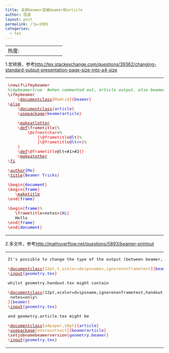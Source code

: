 ```yaml
---
title: 采用beamer混编beamer和article
author: 悟道
layout: post
permalink: /?p=1905
categories:
  - tex
---
```

<table>
  <tr cellpadding=0><td>
    热度:
  </td><td cellpadding=0><img src='http://210.75.224.29/wordpress/wp-content/plugins/statpresscn/images/sun.gif' width=10 height=10 border=0 /></td><td cellpadding=0><img src='http://210.75.224.29/wordpress/wp-content/plugins/statpresscn/images/sun_dark.gif' width=10 height=10 border=0 /></td><td cellpadding=0><img src='http://210.75.224.29/wordpress/wp-content/plugins/statpresscn/images/sun_dark.gif' width=10 height=10 border=0 /></td><td cellpadding=0><img src='http://210.75.224.29/wordpress/wp-content/plugins/statpresscn/images/sun_dark.gif' width=10 height=10 border=0 /></td><td cellpadding=0><img src='http://210.75.224.29/wordpress/wp-content/plugins/statpresscn/images/sun_dark.gif' width=10 height=10 border=0 /></td></tr>
</table>

1.宏转换，参考<http://tex.stackexchange.com/questions/39362/changing-standard-output-presentation-page-size-into-a4-size>

<div class="wp_codebox">
  <table>
    <tr id="p1905153">
      <td class="code" id="p1905code153">
        <pre class="latex" style="font-family:monospace;"><span style="color: #800000; font-weight: normal;">\newif</span><span style="color: #800000; font-weight: normal;">\ifmybeamer</span>
<span style="color: #2C922C; font-style: italic;">%\mybeamertrue  #when commented out, article output. else beamer output</span>
<span style="color: #800000; font-weight: normal;">\ifmybeamer</span>
    <span style="color: #E02020; ">\</span><a href="http://www.golatex.de/wiki/index.php?title=%5Cdocumentclass"><span style="color: #800000;">documentclass</span></a><span style="color: #E02020; ">[</span><span style="color: #C08020; font-weight: normal;">Madrid</span><span style="color: #E02020; ">]{</span><span style="color: #2020C0; font-weight: normal;">beamer</span><span style="color: #E02020; ">}</span>
<span style="color: #E02020; ">\</span><a href="http://www.golatex.de/wiki/index.php?title=%5Celse"><span style="color: #800000;">else</span></a>
    <span style="color: #E02020; ">\</span><a href="http://www.golatex.de/wiki/index.php?title=%5Cdocumentclass"><span style="color: #800000;">documentclass</span></a><span style="color: #E02020; ">{</span><span style="color: #2020C0; font-weight: normal;">article</span><span style="color: #E02020; ">}</span>
    <span style="color: #E02020; ">\</span><a href="http://www.golatex.de/wiki/index.php?title=%5Cusepackage"><span style="color: #800000;">usepackage</span></a><span style="color: #E02020; ">{</span><span style="color: #2020C0; font-weight: normal;">beamerarticle</span><span style="color: #E02020; ">}</span>
&nbsp;
    <span style="color: #E02020; ">\</span><a href="http://www.golatex.de/wiki/index.php?title=%5Cmakeatletter"><span style="color: #800000;">makeatletter</span></a>
    <span style="color: #E02020; ">\</span><a href="http://www.golatex.de/wiki/index.php?title=%5Cdef"><span style="color: #800000;">def</span></a><span style="color: #800000; font-weight: normal;">\frametitle</span><span style="color: #E02020; ">{</span><span style="color: #2C922C; font-style: italic;">%</span>
        <span style="color: #E00000; font-weight: normal;">\@ifnextchar</span>&lt;<span style="color: #2C922C; font-style: italic;">%</span>
            <span style="color: #E02020; ">{</span><span style="color: #2020C0; font-weight: normal;"><span style="color: #E00000; font-weight: normal;">\@frametitle</span>@lt</span><span style="color: #E02020; ">}</span><span style="color: #2C922C; font-style: italic;">%</span>
            <span style="color: #E02020; ">{</span><span style="color: #2020C0; font-weight: normal;"><span style="color: #E00000; font-weight: normal;">\@frametitle</span>@lt&lt;&gt;</span><span style="color: #E02020; ">}</span><span style="color: #2C922C; font-style: italic;">%</span>
    <span style="color: #E02020; ">}</span>
    <span style="color: #E02020; ">\</span><a href="http://www.golatex.de/wiki/index.php?title=%5Cdef"><span style="color: #800000;">def</span></a><span style="color: #E00000; font-weight: normal;">\@frametitle</span>@lt&lt;#1&gt;#2<span style="color: #E02020; ">{</span><span style="color: #2020C0; font-weight: normal;"><span style="color: #E02020; ">}</span>
    <span style="color: #E02020; ">\</span><a href="http://www.golatex.de/wiki/index.php?title=%5Cmakeatother"><span style="color: #800000;">makeatother</span></a>
<span style="color: #E02020; ">\</span><a href="http://www.golatex.de/wiki/index.php?title=%5Cfi"><span style="color: #800000;">fi</span></a>
&nbsp;
<span style="color: #E02020; ">\</span><a href="http://www.golatex.de/wiki/index.php?title=%5Cauthor"><span style="color: #800000;">author</span></a>{Me</span><span style="color: #E02020; ">}</span>
<span style="color: #E02020; ">\</span><a href="http://www.golatex.de/wiki/index.php?title=%5Ctitle"><span style="color: #800000;">title</span></a><span style="color: #E02020; ">{</span><span style="color: #2020C0; font-weight: normal;">Beamer Tricks</span><span style="color: #E02020; ">}</span>
&nbsp;
<span style="color: #C00000; font-weight: normal;">\begin</span><span style="color: #E02020; ">{</span><span style="color: #2020C0; font-weight: normal;"><span style="color: #0000D0; font-weight: normal;">document</span></span><span style="color: #E02020; ">}</span>
<span style="color: #C00000; font-weight: normal;">\begin</span><span style="color: #E02020; ">{</span><span style="color: #2020C0; font-weight: normal;"><span style="color: #0000D0; font-weight: normal;">frame</span></span><span style="color: #E02020; ">}</span>
   <span style="color: #E02020; ">\</span><a href="http://www.golatex.de/wiki/index.php?title=%5Cmaketitle"><span style="color: #800000;">maketitle</span></a>
<span style="color: #C00000; font-weight: normal;">\end</span><span style="color: #E02020; ">{</span><span style="color: #2020C0; font-weight: normal;"><span style="color: #0000D0; font-weight: normal;">frame</span></span><span style="color: #E02020; ">}</span>
&nbsp;
<span style="color: #C00000; font-weight: normal;">\begin</span><span style="color: #E02020; ">{</span><span style="color: #2020C0; font-weight: normal;"><span style="color: #0000D0; font-weight: normal;">frame</span></span><span style="color: #E02020; ">}</span><span style="color: #2C922C; font-style: italic;">%</span>
   <span style="color: #800000; font-weight: normal;">\frametitle</span>&lt;notes&gt;<span style="color: #E02020; ">{</span><span style="color: #2020C0; font-weight: normal;">Hi</span><span style="color: #E02020; ">}</span>
   Hello
<span style="color: #C00000; font-weight: normal;">\end</span><span style="color: #E02020; ">{</span><span style="color: #2020C0; font-weight: normal;"><span style="color: #0000D0; font-weight: normal;">frame</span></span><span style="color: #E02020; ">}</span>
<span style="color: #C00000; font-weight: normal;">\end</span><span style="color: #E02020; ">{</span><span style="color: #2020C0; font-weight: normal;"><span style="color: #0000D0; font-weight: normal;">document</span></span><span style="color: #E02020; ">}</span></pre>
      </td>
    </tr>
  </table>
</div>

2.多文件，参考<http://mathoverflow.net/questions/5893/beamer-printout>

<div class="wp_codebox">
  <table>
    <tr id="p1905154">
      <td class="code" id="p1905code154">
        <pre class="latex" style="font-family:monospace;">It's possible to change the type of the output (between beamer, handout, trans, or article) without modifying the file. The trick is to put the main document in one file, say geometry.tex but without the documentclass declaration. Then you create a new file for each type with just the documentclass declaration. For example, geometry.beamer.tex could contain:
&nbsp;
<span style="color: #E02020; ">\</span><a href="http://www.golatex.de/wiki/index.php?title=%5Cdocumentclass"><span style="color: #800000;">documentclass</span></a><span style="color: #E02020; ">[</span><span style="color: #C08020; font-weight: normal;">12pt,t,xcolor=dvipsnames,ignorenonframetext</span><span style="color: #E02020; ">]{</span><span style="color: #2020C0; font-weight: normal;">beamer</span><span style="color: #E02020; ">}</span>
<span style="color: #E02020; ">\</span><a href="http://www.golatex.de/wiki/index.php?title=%5Cinput"><span style="color: #800000;">input</span></a><span style="color: #E02020; ">{</span><span style="color: #2020C0; font-weight: normal;">geometry.tex</span><span style="color: #E02020; ">}</span>
&nbsp;
whilst geometry.handout.tex might contain
&nbsp;
<span style="color: #E02020; ">\</span><a href="http://www.golatex.de/wiki/index.php?title=%5Cdocumentclass"><span style="color: #800000;">documentclass</span></a><span style="color: #E02020; ">[</span>12pt,xcolor=dvipsname,ignorenonframetext,handout,<span style="color: #2C922C; font-style: italic;">%</span>
 notes=only<span style="color: #2C922C; font-style: italic;">%</span>
<span style="color: #E02020; ">]{</span><span style="color: #2020C0; font-weight: normal;">beamer</span><span style="color: #E02020; ">}</span>
<span style="color: #E02020; ">\</span><a href="http://www.golatex.de/wiki/index.php?title=%5Cinput"><span style="color: #800000;">input</span></a><span style="color: #E02020; ">{</span><span style="color: #2020C0; font-weight: normal;">geometry.tex</span><span style="color: #E02020; ">}</span>
&nbsp;
and geometry.article.tex might be
&nbsp;
<span style="color: #E02020; ">\</span><a href="http://www.golatex.de/wiki/index.php?title=%5Cdocumentclass"><span style="color: #800000;">documentclass</span></a><span style="color: #E02020; ">[</span><span style="color: #C08020; font-weight: normal;">a4paper,10pt</span><span style="color: #E02020; ">]{</span><span style="color: #2020C0; font-weight: normal;">article</span><span style="color: #E02020; ">}</span>
<span style="color: #E02020; ">\</span><a href="http://www.golatex.de/wiki/index.php?title=%5Cusepackage"><span style="color: #800000;">usepackage</span></a><span style="color: #E02020; ">[</span><span style="color: #C08020; font-weight: normal;">envcountsect</span><span style="color: #E02020; ">]{</span><span style="color: #2020C0; font-weight: normal;">beamerarticle</span><span style="color: #E02020; ">}</span>
<span style="color: #800000; font-weight: normal;">\setjobnamebeamerversion</span><span style="color: #E02020; ">{</span><span style="color: #2020C0; font-weight: normal;">geometry.beamer</span><span style="color: #E02020; ">}</span>
<span style="color: #E02020; ">\</span><a href="http://www.golatex.de/wiki/index.php?title=%5Cinput"><span style="color: #800000;">input</span></a><span style="color: #E02020; ">{</span><span style="color: #2020C0; font-weight: normal;">geometry.tex</span><span style="color: #E02020; ">}</span></pre>
      </td>
    </tr>
  </table>
</div>